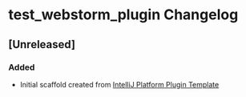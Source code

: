 <!-- Keep a Changelog guide -> https://keepachangelog.com -->

# test_webstorm_plugin Changelog

## [Unreleased]
### Added
- Initial scaffold created from [IntelliJ Platform Plugin Template](https://github.com/JetBrains/intellij-platform-plugin-template)
